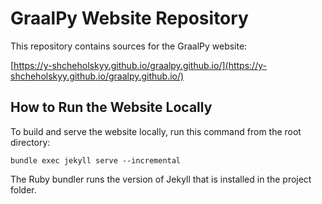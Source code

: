 # GraalPy Website Repository

This repository contains sources for the GraalPy website:

[https://y-shcheholskyy.github.io/graalpy.github.io/](https://y-shcheholskyy.github.io/graalpy.github.io/)

## How to Run the Website Locally

To build and serve the website locally, run this command from the root directory:
```
bundle exec jekyll serve --incremental
```
The Ruby bundler runs the version of Jekyll that is installed in the project folder.
